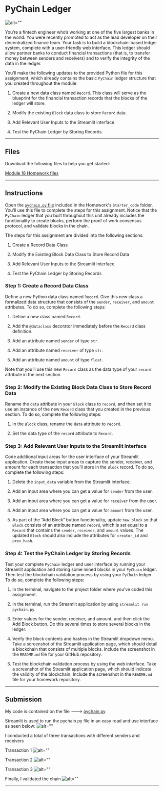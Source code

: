# PyChain Ledger

  

![alt=""](Images/application-image.png)

  

You’re a fintech engineer who’s working at one of the five largest banks in the world. You were recently promoted to act as the lead developer on their decentralized finance team. Your task is to build a blockchain-based ledger system, complete with a user-friendly web interface. This ledger should allow partner banks to conduct financial transactions (that is, to transfer money between senders and receivers) and to verify the integrity of the data in the ledger.

  

You’ll make the following updates to the provided Python file for this assignment, which already contains the basic `PyChain` ledger structure that you created throughout the module:

  

1. Create a new data class named `Record`. This class will serve as the blueprint for the financial transaction records that the blocks of the ledger will store.

  

2. Modify the existing `Block` data class to store `Record` data.

  

3. Add Relevant User Inputs to the Streamlit interface.

  

4. Test the PyChain Ledger by Storing Records.

  

---

## Files

  

Download the following files to help you get started:

  

[Module 18 Homework files](Starter_Code/pychain.py)

  

---

  

## Instructions

  

Open the [`pychain.py` file](Starter_Code/pychain.py) included in the Homework's `Starter_code` folder. You’ll use this file to complete the steps for this assignment. Notice that the `PyChain` ledger that you built throughout this unit already includes the functionality to create blocks, perform the proof of work consensus protocol, and validate blocks in the chain.

  

The steps for this assignment are divided into the following sections:

  

1. Create a Record Data Class

  

2. Modify the Existing Block Data Class to Store Record Data

  

3. Add Relevant User Inputs to the Streamlit Interface

  

4. Test the PyChain Ledger by Storing Records

  

### Step 1: Create a Record Data Class

  

Define a new Python data class named `Record`. Give this new class a formalized data structure that consists of the `sender`, `receiver`, and `amount` attributes. To do so, complete the following steps:

  

1. Define a new class named `Record`.

  

2. Add the `@dataclass` decorator immediately before the `Record` class definition.

  

3. Add an attribute named `sender` of type `str`.

  

4. Add an attribute named `receiver` of type `str`.

  

5. Add an attribute named `amount` of type `float`.

  

Note that you’ll use this new `Record` class as the data type of your `record` attribute in the next section.

  

### Step 2: Modify the Existing Block Data Class to Store Record Data

  

Rename the `data` attribute in your `Block` class to `record`, and then set it to use an instance of the new `Record` class that you created in the previous section. To do so, complete the following steps:

  

1. In the `Block` class, rename the `data` attribute to `record`.

  

2. Set the data type of the `record` attribute to `Record`.

  

### Step 3: Add Relevant User Inputs to the Streamlit Interface

  

Code additional input areas for the user interface of your Streamlit application. Create these input areas to capture the sender, receiver, and amount for each transaction that you’ll store in the `Block` record. To do so, complete the following steps:

  

1. Delete the `input_data` variable from the Streamlit interface.

  

2. Add an input area where you can get a value for `sender` from the user.

  

3. Add an input area where you can get a value for `receiver` from the user.

  

4. Add an input area where you can get a value for `amount` from the user.

  

5. As part of the “Add Block” button functionality, update `new_block` so that `Block` consists of an attribute named `record`, which is set equal to a `Record` that contains the `sender`, `receiver`, and `amount` values. The updated `Block` should also include the attributes for `creator_id` and `prev_hash`.

  

### Step 4: Test the PyChain Ledger by Storing Records

  

Test your complete `PyChain` ledger and user interface by running your Streamlit application and storing some mined blocks in your `PyChain` ledger. Then test the blockchain validation process by using your `PyChain` ledger. To do so, complete the following steps:

  

1. In the terminal, navigate to the project folder where you've coded this assignment.

  

2. In the terminal, run the Streamlit application by using `streamlit run pychain.py`.

  

3. Enter values for the sender, receiver, and amount, and then click the Add Block button. Do this several times to store several blocks in the ledger.

  

4. Verify the block contents and hashes in the Streamlit dropdown menu. Take a screenshot of the Streamlit application page, which should detail a blockchain that consists of multiple blocks. Include the screenshot in the `README.md` file for your GitHub repository.

  

5. Test the blockchain validation process by using the web interface. Take a screenshot of the Streamlit application page, which should indicate the validity of the blockchain. Include the screenshot in the `README.md` file for your homework repository.

  

---

## Submission

My code is contained on the file ---> [pychain.py](https://github.com/mikecordes/Unit18-BlockchainHomework/blob/main/pychain.py) 

Streamlit is used to run the pychain.py file in an easy read and use interface as seen below:
![alt=""](Images/streamlite1.png)

I conducted a total of three transactions with different senders and receivers

Transaction 1
![alt=""](Images/trans1.png)

Transaction 2
![alt=""](Images/trans2.png)

Transaction 3
![alt=""](Images/trans3.png)

Finally, I validated the chain
![alt=""](Images/chainvalidation.png)
  

---
